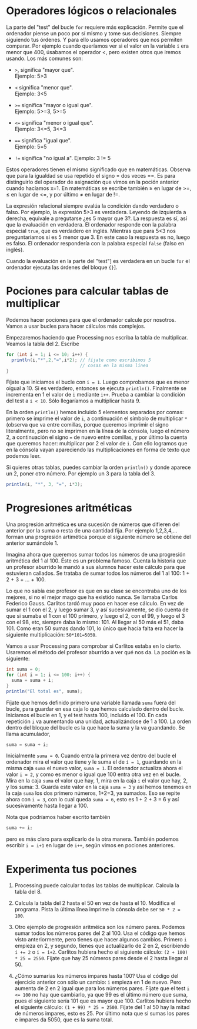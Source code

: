 # Operadores lógicos o relacionales

La parte del "test" del bucle `for` requiere más
explicación. Permite que el ordenador piense un poco por sí mismo y tome
sus decisiones. Siempre siguiendo tus órdenes. Y para ello usamos
operadores que nos permiten comparar. Por ejemplo cuando queríamos ver
si el valor en la variable `i` era menor que 400, úsabamos el operador <,
pero existen otros que iremos usando. Los más comunes son:

-   `>`, significa "mayor que".\
    Ejemplo: 5>3

-   `<` significa "menor que".\
    Ejemplo: 3<5

-   `>=` significa "mayor o igual que".\
    Ejemplo: 5>=3, 5>=5

-   `<=` significa "menor o igual que".\
    Ejemplo: 3<=5, 3<=3

-   `==` significa "igual que".\
    Ejemplo: 5=5

-   `!=` significa "no igual a".
    Ejemplo: 3 != 5

Estos operadores tienen el mismo significado que en matemáticas.
Observa que para la igualdad se usa repetido el signo = dos veces
==. Es para distinguirlo del operador de asignación que vimos en la
poción anterior cuando hacíamos x=1. En matemáticas se escribe también
&#8805; en lugar de >=, &#8804; en lugar de <=, y por último &#8800; en
lugar de !=.

La expresión relacional siempre evalúa la condición dando verdadero o
falso. Por ejemplo, la expresión 5>3 es verdadera. Leyendo de
izquierda a derecha, equivale a pregutarse ¿es 5 mayor que 3?. La
respuesta es sí, así que la evaluación en verdadera. El ordenador
responde con la palabra especial `true`, que es verdadero en inglés.
Mientras que para 5<3 nos preguntaríamos si es 5 menor que 3. En este
caso la respuesta es no, luego es falso. El ordenador respondería con
la palabra especial `false` (falso en inglés).

Cuando la evaluación en la parte del "test"] es
verdadera en un bucle `for` el ordenador ejecuta las órdenes del bloque
`{}`].

# Pociones para calcular tablas de multiplicar

Podemos hacer pociones para que el ordenador calcule por nosotros. Vamos
a usar bucles para hacer cálculos más complejos.

Empezaremos haciendo que Processing nos escriba la tabla de multiplicar.
Veamos la tabla del 2. Escribe

``` {.java bgcolor="olive!10"}
for (int i = 1; i <= 10; i++) {
  println(i,"*",2,"=",i*2); // fíjate como escribimos 5 
                            // cosas en la misma línea
}
```

Fíjate que iniciamos el bucle con `i = 1`. Luego comprobamos que es
menor oigual a 10. Si es verdadero, entonces se ejecuta `println()`.
Finalmente se incrementa en 1 el valor de `i` mediante `i++`. Prueba a
cambiar la condición del test a `i < 10`. Sólo llegaríamos a multiplicar
hasta 9.

En la orden `println()` hemos incluido 5 elementos separados por comas:
primero se imprime el valor de `i`, a continuación el símbolo de
multiplicar `*` (observa que va entre comillas, porque queremos imprimir
el signo literalmente, pero no se imprimen en la línea de la cónsola,
luego el número 2, a continuación el signo `=` de nuevo entre comillas,
y por último la cuenta que queremos hacer: multiplicar por 2 el valor de
`i`. Con ello logramos que en la cónsola vayan apareciendo las
multiplicaciones en forma de texto que podemos leer.

Si quieres otras tablas, puedes cambiar la orden `println()` y donde
aparece un 2, poner otro número. Por ejemplo un 3 para la tabla del 3.

``` {.java bgcolor="olive!10"}
println(i, "*", 3, "=", i*3);
```

# Progresiones aritméticas

Una progresión aritmética es una sucesión de números que difieren del
anterior por la suma o resta de una cantidad fija. Por ejemplo
1,2,3,4,... forman una progresión artimética porque el siguiente
número se obtiene del anterior sumándole 1.

Imagina ahora que queremos sumar todos los números de una progresión
aritmética del 1 al 100. Éste es un problema famoso. Cuenta la historia
que un profesor aburrido le mandó a sus alumnos hacer este cálculo para
que estuvieran callados. Se trataba de sumar todos los números del 1 al
100: 1 + 2 + 3 + ... + 100.

Lo que no sabía ese profesor es que en su clase se encontraba uno de los
mejores, si no el mejor mago que ha existido nunca. Se llamaba Carlos
Federico Gauss. Carlitos tardó muy poco en hacer ese cálculo. En vez de
sumar el 1 con el 2, y luego sumar 3, y así sucesivamente, se dio cuenta
de que si sumaba el 1 con el 100 primero, y luego el 2, con el 99, y
luego el 3 con el 98, etc, siempre daba lo mismo: 101. Al llegar al 50
más el 51, daba 101. Como eran 50 sumas dando 101, lo único que hacía
falta era hacer la siguiente multiplicación: `50*101=5050`.

Vamos a usar Processing para comprobar si Carlitos estaba en lo cierto.
Usaremos el método del profesor aburrido a ver qué nos da. La poción es
la siguiente:

``` {.java bgcolor="olive!10"}
int suma = 0;
for (int i = 1; i <= 100; i++) {
  suma = suma + i;
}
println("El total es", suma);
```

Fíjate que hemos definido primero una variable llamada `suma` fuera del
bucle, para guardar en esa caja lo que hemos calculado dentro del bucle.
Iniciamos el bucle en 1, y el test hasta 100, incluido el 100. En cada
repetición `i` va aumentando una unidad, actualizándose de 1 a 100. La
orden dentro del bloque del bucle es la que hace la suma y la va
guandando. Se llama acumulador,

``` {.java bgcolor="olive!10"}
suma = suma + i;
```

Inicialmente `suma = 0`. Cuando entra la primera vez dentro del bucle el
ordenador mira el valor que tiene y le suma el de `i = 1`, guardando en
la misma caja `suma` el nuevo valor, `suma = 1`. El ordenador actualiza
ahora el valor `i = 2`, y como es menor o igual que 100 entra otra vez
en el bucle. Mira en la caja `suma` el valor que hay, 1, mira en la caja
`i` el valor que hay, 2, y los suma: 3. Guarda este valor en la caja
`suma = 3` y así hemos tenemos en la caja `suma` los dos primero
números, 1+2=3, ya sumados. Eso se repite ahora con `i = 3`, con lo
cual queda `suma = 6`, esto es 1 + 2 + 3 = 6 y así sucesivamente hasta
llegar a 100.

Nota que podríamos haber escrito también

``` {.java bgcolor="olive!10"}
suma += i;
```

pero es más claro para explicarlo de la otra manera. También podemos
escribir `i = i+1` en lugar de `i++`, según vimos en pociones
anteriores.

# Experimenta tus pociones

1.  Processing puede calcular todas las tablas de multiplicar. Calcula
    la tabla del 8.

2.  Calcula la tabla del 2 hasta el 50 en vez de hasta el 10. Modifica
    el programa. Pista la última línea imprime la cónsola debe ser
    `50 * 2 = 100`.

3.  Otro ejemplo de progresión aritméica son los número pares. Podemos
    sumar todos los números pares del 2 al 100. Usa el código que hemos
    visto anteriormente, pero tienes que hacer algunos cambios. Primero
    `i` empieza en 2, y segundo, tienes que actualizarlo de 2 en 2,
    escribiendo `i += 2` o `i = i+2`. Carlitos hubiera hecho el
    siguiente cálculo: `(2 + 100) * 25 = 2550`. Fíjate que hay 25
    números pares desde el 2 hasta llegar al 50.

4.  ¿Cómo sumarías los números impares hasta 100? Usa el código del
    ejercicio anterior con sólo un cambio: `i` empieza en 1 de nuevo.
    Pero aumenta de 2 en 2 igual que para los números pares. Fíjate que
    el test `i <= 100` no hay que cambiarlo, ya que 99 es el último
    número que suma, pues el siguiente sería 101 que es mayor que 100.
    Carlitos hubiera hecho el siguiente cálculo: `(1 + 99) * 25 = 2500`.
    Fíjate del 1 al 50 hay la mitad de números impares, esto es 25. Por
    último nota que si sumas los pares e impares da 5050, que es la suma
    total.
